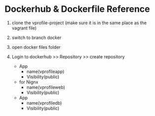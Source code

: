 # Dockerhub & Dockerfile Reference

1. clone the vprofile-project (make sure it is in the same place as the vagrant file)

2. switch to branch docker

3. open docker files folder

4. Login to dockerhub >> Repository >> create repository
   - App
     - name(vprofileapp)
     - Visibility(public)
   - for Nignx
     - name(vprofileweb)
     - Visibility(public)
   - App
     - name(vprofiledb)
     - Visibility(public)
